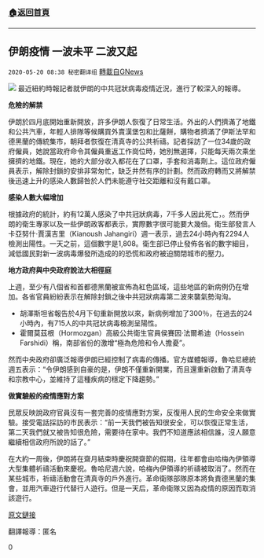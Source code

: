 ###  [:house:返回首頁](https://github.com/ourhimalayas/txt)
---

## 伊朗疫情 一波未平 二波又起
`2020-05-20 08:38 秘密翻译组` [轉載自GNews](https://gnews.org/zh-hant/208052/)

![](https://s3.amazonaws.com/gnews-media-offload/wp-content/uploads/2020/05/20083220/Picture-1-205.png)
最近紐約時報記者就伊朗的中共冠狀病毒疫情近況，進行了較深入的報導。

**危險的解禁**

伊朗於四月底開始重新開放，許多伊朗人恢復了日常生活。外出的人們擠滿了地鐵和公共汽車，年輕人排隊等候購買外賣漢堡包和比薩餅，購物者擠滿了伊斯法罕和德黑蘭的傳統集市，朝拜者恢復在清真寺的公共祈禱。記者採訪了一位34歲的政府僱員，她說當政府命令其僱員重返工作崗位時，她別無選擇，只能每天兩次乘坐擁擠的地鐵。現在，她的大部分收入都花在了口罩，手套和消毒劑上。這位政府僱員表示，解除封鎖的安排非常匆忙，缺乏井然有序的計劃。然而政府轉而又將解禁後迅速上升的感染人數歸咎於人們未能遵守社交距離和沒有戴口罩。

**感染人數大幅增加**

根據政府的統計，約有12萬人感染了中共冠狀病毒，7千多人因此死亡，。然而伊朗的衛生專家以及一些伊朗政客都表示，實際數字很可能要大幾倍。衛生部發言人卡亞努什·賈漢吉里（Kianoush Jahangiri）週一表示，過去24小時內有2294人檢測出陽性。一天之前，這個數字是1,808。衛生部已停止發佈各省的數字細目，減低國民對新一波病毒爆發所造成的的恐慌和政府被迫關閉城市的壓力。

**地方政府與中央政府說法大相徑庭**

上週，至少有八個省和首都德黑蘭被宣佈為紅色區域，這些地區的新病例仍在增加。各省官員紛紛表示在解除封鎖之後中共冠狀病毒第二波來襲氣勢洶洶。

- 胡澤斯坦省報告於4月下旬重新開放以來，新病例增加了300％，在過去的24小時內，有715人的中共冠狀病毒檢測呈陽性。
- 霍爾莫茲根（Hormozgan）高級公共衛生官員侯賽因·法爾希迪（Hossein Farshidi）稱，南部省份的激增“極為危險和令人擔憂”。


然而中央政府卻廣泛報導伊朗已經控制了病毒的傳播。官方媒體報導，魯哈尼總統週五表示：“令伊朗感到自豪的是，伊朗不僅重新開業，而且還重新啟動了清真寺和宗教中心，並維持了這種疾病的穩定下降趨勢。”

**做實驗般的疫情應對方案**

民眾反映說政府官員沒有一套完善的疫情應對方案，反復用人民的生命安全來做實驗。接受電話採訪的市民表示：“前一天我們被告知很安全，可以恢復正常生活，第二天我們就又被告知很危險，需要待在家中。我們不知道應該相信誰，沒人願意繼續相信政府所說的話了。”

在大約一周後，伊朗將在齋月結束時慶祝開齋節的假期，往年都會由哈梅內伊領導大型集體祈禱活動來慶祝。魯哈尼週六說，哈梅內伊領導的祈禱被取消了。然而在某些城市，祈禱活動會在清真寺的戶外進行。革命衛隊部隊原本將負責德黑蘭的集會，並用汽車遊行代替行人遊行。但是一天后，革命衛隊又因為疫情的原因而取消該遊行。

[原文鏈接](https://www.nytimes.com/2020/05/18/world/middleeast/iran-coronavirus-surge.html)

翻譯報導：匿名

0
